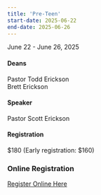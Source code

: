 ```yaml
---
title: 'Pre-Teen'
start-date: 2025-06-22
end-date: 2025-06-26
---
```


June 22 - June 26, 2025

#### Deans

Pastor Todd Erickson  
Brett Erickson

#### Speaker

Pastor Scott Erickson

#### Registration

$180 (Early registration: $160)

### Online Registration

[Register Online Here](https://docs.google.com/forms/d/1eBUuQNicCnRe86I3dgl2pYl19YlbArJFrpxTu69_bZY/viewform?edit_requested=true#responses)
